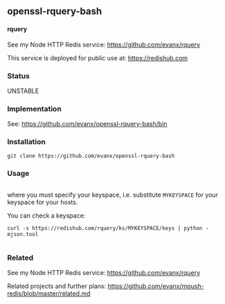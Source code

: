 
## openssl-rquery-bash


#### rquery

See my Node HTTP Redis service: https://github.com/evanx/rquery

This service is deployed for public use at: https://redishub.com


### Status

UNSTABLE


### Implementation

See: https://github.com/evanx/openssl-rquery-bash/bin


### Installation

```shell
git clone https://github.com/evanx/openssl-rquery-bash
```

### Usage

```shell
```
where you must specify your keyspace, i.e. substitute `MYKEYSPACE` for your keyspace for your hosts.

You can check a keyspace:
```shell
curl -s https://redishub.com/rquery/ks/MYKEYSPACE/keys | python -mjson.tool
```
```json
```

### Related

See my Node HTTP Redis service: https://github.com/evanx/rquery

Related projects and further plans: https://github.com/evanx/mpush-redis/blob/master/related.md

